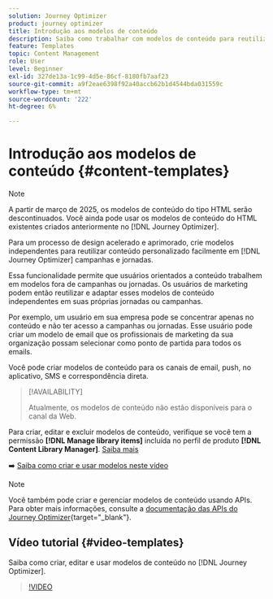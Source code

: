 ```yaml
---
solution: Journey Optimizer
product: journey optimizer
title: Introdução aos modelos de conteúdo
description: Saiba como trabalhar com modelos de conteúdo para reutilizar conteúdo em campanhas e jornadas do Journey Optimizer
feature: Templates
topic: Content Management
role: User
level: Beginner
exl-id: 327de13a-1c99-4d5e-86cf-8180fb7aaf23
source-git-commit: a9f2eae6398f92a40accb62b1d4544bda031559c
workflow-type: tm+mt
source-wordcount: '222'
ht-degree: 6%

---
```



# Introdução aos modelos de conteúdo {#content-templates}

>[!NOTE]
>
>A partir de março de 2025, os modelos de conteúdo do tipo HTML serão descontinuados. Você ainda pode usar os modelos de conteúdo do HTML existentes criados anteriormente no [!DNL Journey Optimizer].

Para um processo de design acelerado e aprimorado, crie modelos independentes para reutilizar conteúdo personalizado facilmente em [!DNL Journey Optimizer] campanhas e jornadas.

Essa funcionalidade permite que usuários orientados a conteúdo trabalhem em modelos fora de campanhas ou jornadas. Os usuários de marketing podem então reutilizar e adaptar esses modelos de conteúdo independentes em suas próprias jornadas ou campanhas.

<!--![](../rn/assets/do-not-localize/content-template.gif)-->

Por exemplo, um usuário em sua empresa pode se concentrar apenas no conteúdo e não ter acesso a campanhas ou jornadas. Esse usuário pode criar um modelo de email que os profissionais de marketing da sua organização possam selecionar como ponto de partida para todos os emails.

Você pode criar modelos de conteúdo para os canais de email, push, no aplicativo, SMS e correspondência direta.

>[!AVAILABILITY]
>
>Atualmente, os modelos de conteúdo não estão disponíveis para o canal da Web.

Para criar, editar e excluir modelos de conteúdo, verifique se você tem a permissão **[!DNL Manage library items]** incluída no perfil de produto **[!DNL Content Library Manager]**. [Saiba mais](../administration/ootb-product-profiles.md#content-library-manager)

➡️ [Saiba como criar e usar modelos neste vídeo](#video-templates)

>[!NOTE]
>
>Você também pode criar e gerenciar modelos de conteúdo usando APIs. Para obter mais informações, consulte a [documentação das APIs do Journey Optimizer](https://developer.adobe.com/journey-optimizer-apis/references/content/){target="_blank"}.

## Vídeo tutorial {#video-templates}

Saiba como criar, editar e usar modelos de conteúdo no [!DNL Journey Optimizer].

>[!VIDEO](https://video.tv.adobe.com/v/3413743/?quality=12)
